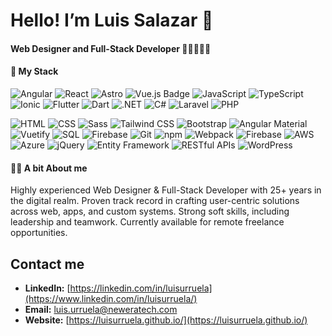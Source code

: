 # Hello! I’m Luis Salazar 👋 
#### **Web Designer and Full-Stack Developer** 📱👨‍💻🇲🇽

#### 💪 My Stack
![Angular](https://img.shields.io/badge/-Angular-DD0031?style=flat-square&logo=angular&logoColor=white) ![React](https://img.shields.io/badge/-React-61DAFB?style=flat-square&logo=react&logoColor=white) ![Astro](https://img.shields.io/badge/Astro-6b3fc8?style=flat-square&logo=astro&logoColor=white) <img src="https://img.shields.io/badge/-Vue.js-dadada?style=flat-square&logo=vuedotjs&logoColor=4FC08D" alt="Vue.js Badge"> ![JavaScript](https://img.shields.io/badge/-JavaScript-F7DF1E?style=flat-square&logo=javascript&logoColor=black) ![TypeScript](https://img.shields.io/badge/-TypeScript-3178C6?style=flat-square&logo=typescript&logoColor=white) ![Ionic](https://img.shields.io/badge/Ionic-3880FF?style=flat-square&logo=ionic&logoColor=white) ![Flutter](https://img.shields.io/badge/Flutter-02569B?style=flat-square&logo=flutter&logoColor=white) ![Dart](https://img.shields.io/badge/Dart-0175C2?style=flat-square&logo=dart&logoColor=white) ![.NET](https://img.shields.io/badge/.NET-5C2D91?style=flat-square&logo=dotnet&logoColor=white) ![C#](https://img.shields.io/badge/C%23-239120?style=flat-square&logo=csharp&logoColor=white)  ![Laravel](https://img.shields.io/badge/Laravel-FF2D20?style=flat-square&logo=laravel&logoColor=white) ![PHP](https://img.shields.io/badge/PHP-777BB4?style=flat-square&logo=php&logoColor=white)

![HTML](https://img.shields.io/badge/HTML-E34F26?style=flat-square&logo=html5&logoColor=white) ![CSS](https://img.shields.io/badge/CSS-1572B6?style=flat-square&logo=css3&logoColor=white) ![Sass](https://img.shields.io/badge/Sass-CC6699?style=flat-square&logo=sass&logoColor=white) ![Tailwind CSS](https://img.shields.io/badge/Tailwind%20CSS-38B2AC?style=flat-square&logo=tailwindcss&logoColor=white) ![Bootstrap](https://img.shields.io/badge/Bootstrap-7952B3?style=flat-square&logo=bootstrap&logoColor=white) ![Angular Material](https://img.shields.io/badge/Angular%20Material-DD0031?style=flat-square&logo=angular&logoColor=white) ![Vuetify](https://img.shields.io/badge/Vuetify-1867C0?style=flat-square&logo=vuetify&logoColor=white) ![SQL](https://img.shields.io/badge/SQL-4A8F98?style=flat-square&logo=mysql&logoColor=white) ![Firebase](https://img.shields.io/badge/Firebase-FFCA28?style=flat-square&logo=firebase&logoColor=white) ![Git](https://img.shields.io/badge/Git-F05032?style=flat-square&logo=git&logoColor=white) ![npm](https://img.shields.io/badge/npm-CB3837?style=flat-square&logo=npm&logoColor=white) ![Webpack](https://img.shields.io/badge/Webpack-8DD6F0?style=flat-square&logo=webpack&logoColor=white) ![Firebase](https://img.shields.io/badge/Firebase-FFCA28?style=flat-square&logo=firebase&logoColor=white) ![AWS](https://img.shields.io/badge/AWS-232F3E?style=flat-square&logo=amazonaws&logoColor=white) ![Azure](https://img.shields.io/badge/Azure-0078D4?style=flat-square&logo=microsoftazure&logoColor=white) ![jQuery](https://img.shields.io/badge/-jQuery-0769AD?style=flat-square&logo=jquery&logoColor=white) ![Entity Framework](https://img.shields.io/badge/Entity%20Framework-6AB04C?style=flat-square&logo=microsoft&logoColor=white) ![RESTful APIs](https://img.shields.io/badge/RESTful%20APIs-6CC24A?style=flat-square&logo=openapiinitiative&logoColor=white) ![WordPress](https://img.shields.io/badge/WordPress-21759B?style=flat-square&logo=wordpress&logoColor=white) 

#### 🙋‍♂️ A bit About me

Highly experienced Web Designer & Full-Stack Developer with 25+ years in the digital realm. Proven track record in crafting user-centric solutions across web, apps, and custom systems. Strong soft skills, including leadership and teamwork. Currently available for remote freelance opportunities.

## Contact me

* **LinkedIn:** [https://linkedin.com/in/luisurruela](https://www.linkedin.com/in/luisurruela/)
* **Email:** luis.urruela@neweratech.com
* **Website:** [https://luisurruela.github.io/](https://luisurruela.github.io/) 
